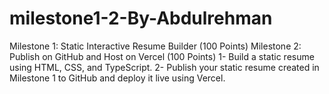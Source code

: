# milestone1-2-By-Abdulrehman

Milestone 1: Static Interactive Resume Builder (100 Points)
Milestone 2: Publish on GitHub and Host on Vercel (100 Points)
1- Build a static resume using HTML, CSS, and TypeScript.
2- Publish your static resume created in Milestone 1 to GitHub and deploy it live using Vercel.
